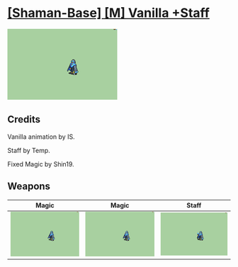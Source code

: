 # [\[Shaman-Base\] \[M\] Vanilla +Staff](./)

<img src="./6.%20Magic/Magic_000.png" alt="[Shaman-Base] [M] Vanilla +Staff standing" />

## Credits

Vanilla animation by IS. 

Staff by Temp. 

Fixed Magic by Shin19.

## Weapons


|Magic |Magic |Staff |
|  :---: | :---: | :---: |
| <img alt="Magic animation" src="./6.%20Magic/Magic.gif" /> | <img alt="Magic animation" src="./6.%20Magic%20(Fixed)/Magic.gif" /> | <img alt="Staff animation" src="./7.%20Staff/Staff.gif" /> |
